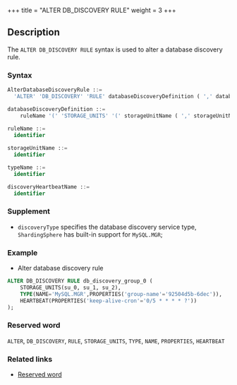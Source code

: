 +++
title = "ALTER DB_DISCOVERY RULE"
weight = 3
+++

## Description

The `ALTER DB_DISCOVERY RULE` syntax is used to alter a database discovery rule.

### Syntax

```sql
AlterDatabaseDiscoveryRule ::=
  'ALTER' 'DB_DISCOVERY' 'RULE' databaseDiscoveryDefinition ( ',' databaseDiscoveryDefinition)*

databaseDiscoveryDefinition ::=
    ruleName '(' 'STORAGE_UNITS' '(' storageUnitName ( ',' storageUnitName )* ')' ',' 'TYPE' '(' 'NAME' '=' typeName ( ',' 'PROPERTIES' 'key' '=' 'value' ( ',' 'key' '=' 'value' )* )? ',' 'HEARTBEAT' '(' 'key' '=' 'value' ( ',' 'key' '=' 'value' )* ')' ')' 
        
ruleName ::=
  identifier

storageUnitName ::=
  identifier

typeName ::=
  identifier

discoveryHeartbeatName ::=
  identifier
```

### Supplement

- `discoveryType` specifies the database discovery service type, `ShardingSphere` has built-in support for `MySQL.MGR`;

### Example

- Alter database discovery rule

```sql
ALTER DB_DISCOVERY RULE db_discovery_group_0 (
    STORAGE_UNITS(su_0, su_1, su_2),
    TYPE(NAME='MySQL.MGR',PROPERTIES('group-name'='92504d5b-6dec')),
    HEARTBEAT(PROPERTIES('keep-alive-cron'='0/5 * * * * ?'))
);
```

### Reserved word

`ALTER`, `DB_DISCOVERY`, `RULE`, `STORAGE_UNITS`, `TYPE`, `NAME`, `PROPERTIES`, `HEARTBEAT`

### Related links

- [Reserved word](/en/reference/distsql/syntax/reserved-word/)
